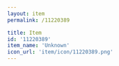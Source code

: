 ```yaml
---
layout: item
permalink: /11220389

title: Item
id: '11220389'
item_name: 'Unknown'
icon_url: 'item/icon/11220389.png'
---
```

